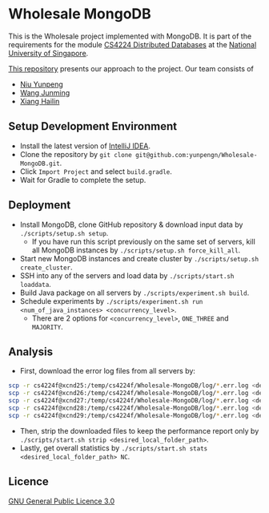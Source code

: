 # Wholesale MongoDB

This is the Wholesale project implemented with MongoDB. It is part of the requirements for the module [CS4224 Distributed Databases](https://nusmods.com/modules/CS4224/distributed-databases) at the [National University of Singapore](http://www.nus.edu.sg).

[This repository](https://github.com/yunpengn/Wholesale-MongoDB) presents our approach to the project. Our team consists of

- [Niu Yunpeng](https://github.com/yunpengn)
- [Wang Junming](https://github.com/junming403)
- [Xiang Hailin](https://github.com/Hailinx)

## Setup Development Environment

- Install the latest version of [IntelliJ IDEA](https://www.jetbrains.com/idea/).
- Clone the repository by `git clone git@github.com:yunpengn/Wholesale-MongoDB.git`.
- Click `Import Project` and select `build.gradle`.
- Wait for Gradle to complete the setup.

## Deployment

- Install MongoDB, clone GitHub repository & download input data by `./scripts/setup.sh setup`.
    - If you have run this script previously on the same set of servers, kill all MongoDB instances by `./scripts/setup.sh force_kill_all`.
- Start new MongoDB instances and create cluster by `./scripts/setup.sh create_cluster`.
- SSH into any of the servers and load data by `./scripts/start.sh loaddata`.
- Build Java package on all servers by `./scripts/experiment.sh build`.
- Schedule experiments by `./scripts/experiment.sh run <num_of_java_instances> <concurrency_level>`.
    - There are 2 options for `<concurrency_level>`, `ONE_THREE` and `MAJORITY`.
    
## Analysis

- First, download the error log files from all servers by:

```bash
scp -r cs4224f@xcnd25:/temp/cs4224f/Wholesale-MongoDB/log/*.err.log <desired_local_folder_path>
scp -r cs4224f@xcnd26:/temp/cs4224f/Wholesale-MongoDB/log/*.err.log <desired_local_folder_path>
scp -r cs4224f@xcnd27:/temp/cs4224f/Wholesale-MongoDB/log/*.err.log <desired_local_folder_path>
scp -r cs4224f@xcnd28:/temp/cs4224f/Wholesale-MongoDB/log/*.err.log <desired_local_folder_path>
scp -r cs4224f@xcnd29:/temp/cs4224f/Wholesale-MongoDB/log/*.err.log <desired_local_folder_path>
```

- Then, strip the downloaded files to keep the performance report only by `./scripts/start.sh strip <desired_local_folder_path>`.
- Lastly, get overall statistics by `./scripts/start.sh stats <desired_local_folder_path> NC`.

## Licence

[GNU General Public Licence 3.0](LICENSE)
